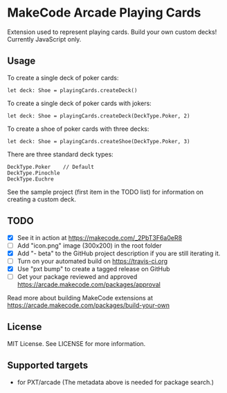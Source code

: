 # MakeCode Arcade Playing Cards

Extension used to represent playing cards. Build your own custom decks! Currently JavaScript only.

## Usage
To create a single deck of poker cards:

    let deck: Shoe = playingCards.createDeck()

To create a single deck of poker cards with jokers:

    let deck: Shoe = playingCards.createDeck(DeckType.Poker, 2)

To create a shoe of poker cards with three decks:

    let deck: Shoe = playingCards.createShoe(DeckType.Poker, 3)

There are three standard deck types:

    DeckType.Poker    // Default
    DeckType.Pinochle
    DeckType.Euchre

See the sample project (first item in the TODO list) for information on creating a custom deck.

## TODO

- [X] See it in action at https://makecode.com/_2PbT3F6a0eR8
- [ ] Add "icon.png" image (300x200) in the root folder
- [X] Add "- beta" to the GitHub project description if you are still iterating it.
- [ ] Turn on your automated build on https://travis-ci.org
- [X] Use "pxt bump" to create a tagged release on GitHub
- [ ] Get your package reviewed and approved https://arcade.makecode.com/packages/approval

Read more about building MakeCode extensions at https://arcade.makecode.com/packages/build-your-own

## License

MIT License. See LICENSE for more information.

## Supported targets

* for PXT/arcade
(The metadata above is needed for package search.)

